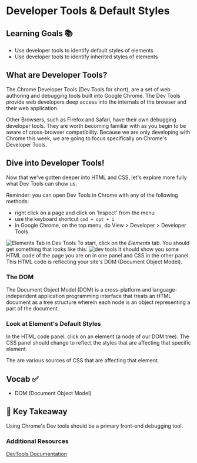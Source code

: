 # Developer Tools & Default Styles

## Learning Goals 📚

- Use developer tools to identify default styles of elements
- Use developer tools to identify inherited styles of elements

## What are Developer Tools?

The Chrome Developer Tools (Dev Tools for short), are a set of web authoring and debugging tools built into Google Chrome. The Dev Tools provide web developers deep access into the internals of the browser and their web application.

Other Browsers, such as Firefox and Safari, have their own debugging developer tools. They are worth becoming familiar with as you begin to be aware of cross-browser compatibility. Because we are only developing with Chrome this week, we are going to focus specifically on Chrome's Developer Tools.


## Dive into Developer Tools!

Now that we've gotten deeper into HTML and CSS, let's explore more fully what Dev Tools can show us.

Reminder: you can open Dev Tools in Chrome with any of the following methods:
- right click on a page and click on 'Inspect' from the menu
- use the keyboard shortcut `cmd + opt + i`
- in Google Chrome, on the top menu, do View > Developer > Developer Tools


![Elements Tab in Dev Tools](imgs/dev_tools_elements_tab.png)
To start, click on the *Elements* tab. You should get something that looks like this:
![dev tools](imgs/dev_tools.png)
It should show you some HTML code of the page you are on in one panel and CSS in the other panel. This HTML code is reflecting your site's DOM (Document Object Model).

### The DOM
The Document Object Model (DOM) is a cross-platform and language-independent application programming interface that treats an HTML document as a tree structure wherein each node is an object representing a part of the document.

### Look at Element's Default Styles
In the HTML code panel, click on an element (a node of our DOM tree). The CSS panel should change to reflect the styles that are affecting that specific element.

The are various sources of CSS that are affecting that element.

## Vocab ✅
- DOM (Document Object Model)

## 🔑 Key Takeaway
Using Chrome's Dev tools should be a primary front-end debugging tool.

### Additional Resources
[DevTools Documentation](https://developers.google.com/web/tools/chrome-devtools/iterate/inspect-styles/?utm_source=dcc&utm_medium=redirect&utm_campaign=2016q3)
